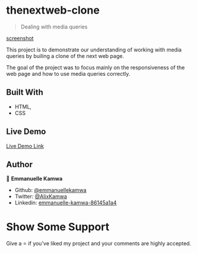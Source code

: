 # thenextweb-clone

> Dealing with media queries

[screenshot](images/tnw.PNG)

This project is to demonstrate our understanding of working with media queries by builing a clone of the next web page.

The goal of the project was to focus mainly on the responsiveness of the web page and how to use media queries correctly.

## Built With

-   HTML,
-   CSS

## Live Demo

[Live Demo Link](https://raw.githack.com/emmanuellekamwa/thenextweb-clone/feature-branch/index.html)

## Author

👤 **Emmanuelle Kamwa**

-   Github: [@emmanuellekamwa](https://github.com/emmanuellekamwa)
-   Twitter: [@AlixKamwa](https://twitter.com/AlixKamwa)
-   Linkedin: [emmanuelle-kamwa-86145a1a4](https://www.linkedin.com/in/emmanuelle-kamwa-86145a1a4/)

# Show Some Support

Give a ⭐ if you've liked my project and your comments are highly accepted.
